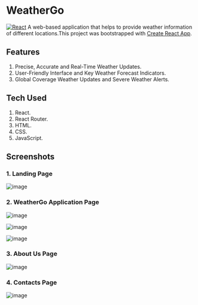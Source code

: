# WeatherGo
[![React](https://img.shields.io/badge/React-20232A?style=flat&logo=react&logoColor=61DAFB&link=https://github.com/namanbohra)](https://github.com/namanbohra)
A web-based application that helps to provide weather information of different locations.This project was bootstrapped with [Create React App](https://github.com/facebook/create-react-app).

## Features
1. Precise, Accurate and Real-Time Weather Updates.
2. User-Friendly Interface and Key Weather Forecast Indicators.
3. Global Coverage Weather Updates and Severe Weather Alerts.

## Tech Used
1. React.
2. React Router.
3. HTML.
4. CSS.
5. JavaScript.

## Screenshots
### 1. Landing Page
![image](https://github.com/SoumyarupChattejeeCSE/WeatherGo/assets/97448779/2ac071b6-a17a-4817-a561-46ab748c4c0e)

### 2. WeatherGo Application Page
![image](https://github.com/SoumyarupChattejeeCSE/WeatherGo/assets/97448779/5097765d-757a-4bbb-8791-4dcbe5a9a87f)

![image](https://github.com/SoumyarupChattejeeCSE/WeatherGo/assets/97448779/6db51e89-8089-4b41-803c-f99080c9b1a8)

![image](https://github.com/SoumyarupChattejeeCSE/WeatherGo/assets/97448779/e06cc9a5-a6dd-4bd4-a973-ee24ecbee8c7)

### 3. About Us Page
![image](https://github.com/SoumyarupChattejeeCSE/WeatherGo/assets/97448779/201a13d6-593a-4cdf-89a6-22aa8c45b3a4)

### 4. Contacts Page
![image](https://github.com/SoumyarupChattejeeCSE/WeatherGo/assets/97448779/9fdeffe3-7973-4395-a883-8803a08cec50)




